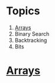 <h1> Topics </h1>
<ol>
<li> <a href="#arrays"> Arrays</a></li>
<li> Binary Search</li>
<li> Backtracking</li>
<li> Bits</li>
</ol>

<h1> <a id="arrays" class="anchor" href="#arrays" aria-hidden="true"> Arrays</a> </h1>



